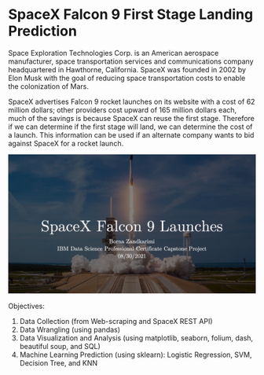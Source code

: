 # SpaceX Falcon 9 First Stage Landing Prediction

Space Exploration Technologies Corp. is an American aerospace manufacturer, space transportation services and communications company headquartered in Hawthorne, California. SpaceX was founded in 2002 by Elon Musk with the goal of reducing space transportation costs to enable the colonization of Mars.


SpaceX advertises Falcon 9 rocket launches on its website with a cost of 62 million dollars; other providers cost upward of 165 million dollars each, much of the savings is because SpaceX can reuse the first stage. Therefore if we can determine if the first stage will land, we can determine the cost of a launch. This information can be used if an alternate company wants to bid against SpaceX for a rocket launch. 

![IBM SpaceX](IBM%20Capstone.jpg)

Objectives:
1. Data Collection (from Web-scraping and SpaceX REST API)
2. Data Wrangling (using pandas)
3. Data Visualization and Analysis (using matplotlib, seaborn, folium, dash, beautiful soup, and SQL)
4. Machine Learning Prediction (using sklearn): Logistic Regression, SVM, Decision Tree, and KNN



